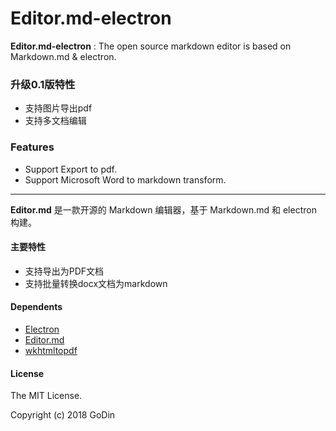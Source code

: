 # Editor.md-electron

**Editor.md-electron** : The open source markdown editor is based on Markdown.md & electron.

### 升级0.1版特性
- 支持图片导出pdf
- 支持多文档编辑


### Features
- Support Export to pdf.
- Support Microsoft Word to markdown transform.
  

--------

**Editor.md** 是一款开源的 Markdown 编辑器，基于 Markdown.md 和 electron 构建。

#### 主要特性

- 支持导出为PDF文档
- 支持批量转换docx文档为markdown

#### Dependents
- [Electron](https://electronjs.org "Electron")
- [Editor.md](https://github.com/pandao/editor.md "Editor.md")
- [wkhtmltopdf](https://wkhtmltopdf.org/ "wkhtmltopdf")

#### License

The MIT License.

Copyright (c) 2018 GoDin